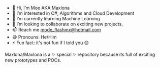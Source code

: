 - 👋 Hi, I’m Moe AKA Maxlona
- 👀 I’m interested in C#, Algorithms and Cloud Development
- 🌱 I’m currently learning Machine Learning
- 💞️ I’m looking to collaborate on exciting new projects,
- 📫 Reach me mode_flashmx@hotmail.com
- 😄 Pronouns: He/Him
- ⚡ Fun fact: it's not fun if I told you 😊

Maxlona/Maxlona is a ✨ special ✨ repository because its full of exciting new prototypes and POCs.

